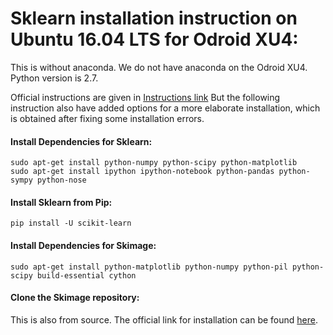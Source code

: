 # Sklearn installation instruction on Ubuntu 16.04 LTS for Odroid XU4:

This is without anaconda. We do not have anaconda on the Odroid XU4.
Python version is 2.7. 

Official instructions are given in [Instructions link](http://scikit-learn.org/stable/install.html)
But the following instruction also have added options for a more elaborate installation, which is obtained after fixing some installation errors.

#### Install Dependencies for Sklearn:
```
sudo apt-get install python-numpy python-scipy python-matplotlib 
sudo apt-get install ipython ipython-notebook python-pandas python-sympy python-nose
```

#### Install Sklearn from Pip:
```
pip install -U scikit-learn
```

#### Install Dependencies for Skimage:
```
sudo apt-get install python-matplotlib python-numpy python-pil python-scipy build-essential cython
```

#### Clone the Skimage repository:

This is also from source. The official link for installation can be found [here](http://scikit-image.org/docs/dev/install.html).

